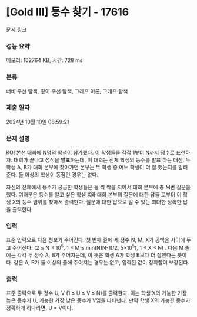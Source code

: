 # [Gold III] 등수 찾기 - 17616 

[문제 링크](https://www.acmicpc.net/problem/17616) 

### 성능 요약

메모리: 162764 KB, 시간: 728 ms

### 분류

너비 우선 탐색, 깊이 우선 탐색, 그래프 이론, 그래프 탐색

### 제출 일자

2024년 10월 10일 08:59:21

### 문제 설명

<p>KOI 본선 대회에 N명의 학생이 참가했다. 이 학생들을 각각 1부터 N까지 정수로 표현하자. 대회가 끝나고 성적을 발표하는데, 이 대회는 전체 학생의 등수를 발표 하는 대신, 두 학생 A, B가 대회 본부에 찾아가면 본부는 두 학생 중 어느 학생이 더 잘 했는지를 알려준다. 둘 이상의 학생이 동점인 경우는 없다.</p>

<p>자신의 전체에서 등수가 궁금한 학생들은 둘 씩 짝을 지어서 대회 본부에 총 M번 질문을 했다. 여러분은 등수를 알고 싶은 학생 X와 대회 본부의 질문에 대한 답들 로부터 이 학생 X의 등수 범위를 찾아서 출력한다. 질문에 대한 답으로 알 수 있는 최대한 정확한 답을 출력한다.</p>

### 입력 

 <p>표준 입력으로 다음 정보가 주어진다. 첫 번째 줄에 세 정수 N, M, X가 공백을 사이에 두고 주어진다. (2 ≤ N ≤ 10<sup>5</sup>, 1 ≤ M ≤ min(N(N-1)/2, 5×10<sup>5</sup>), 1 ≤ X ≤ N) . 다음 M 줄에는 각각 두 정수 A, B가 주어지는데, 이 뜻은 학생 A가 학생 B보다 더 잘했다는 뜻이다. 같은 A, B가 둘 이상의 줄에 주어지는 경우는 없고, 입력된 값이 정확함이 보장된다.</p>

### 출력 

 <p>표준 출력으로 두 정수 U, V (1 ≤ U ≤ V ≤ N)를 출력한다. 이는 학생 X의 가능한 가장 높은 등수가 U, 가능한 가장 낮은 등수가 V임을 나타낸다. 만약 학생 X의 가능한 등수가 정확하게 하나라면, U = V이다.</p>

